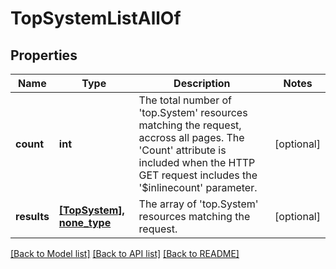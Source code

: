 # TopSystemListAllOf

## Properties
Name | Type | Description | Notes
------------ | ------------- | ------------- | -------------
**count** | **int** | The total number of &#39;top.System&#39; resources matching the request, accross all pages. The &#39;Count&#39; attribute is included when the HTTP GET request includes the &#39;$inlinecount&#39; parameter. | [optional] 
**results** | [**[TopSystem], none_type**](TopSystem.md) | The array of &#39;top.System&#39; resources matching the request. | [optional] 

[[Back to Model list]](../README.md#documentation-for-models) [[Back to API list]](../README.md#documentation-for-api-endpoints) [[Back to README]](../README.md)


